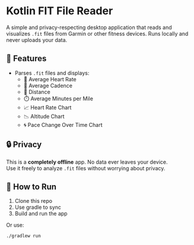 # Kotlin FIT File Reader

A simple and privacy-respecting desktop application that reads and visualizes `.fit` files from Garmin or other fitness devices. Runs locally and never uploads your data.

## 🧠 Features

- Parses `.fit` files and displays:
    - 🧡 Average Heart Rate
    - 🚴 Average Cadence
    - 🏃 Distance
    - ⏱️ Average Minutes per Mile
    - 📈 Heart Rate Chart
    - 📉 Altitude Chart
    - 🌀 Pace Change Over Time Chart

## 🔒 Privacy

This is a **completely offline** app. No data ever leaves your device.  
Use it freely to analyze `.fit` files without worrying about privacy.

## 🚀 How to Run

1. Clone this repo
2. Use gradle to sync
3. Build and run the app

Or use:

```bash
./gradlew run
